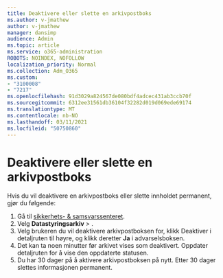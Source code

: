 ```yaml
---
title: Deaktivere eller slette en arkivpostboks
ms.author: v-jmathew
author: v-jmathew
manager: dansimp
audience: Admin
ms.topic: article
ms.service: o365-administration
ROBOTS: NOINDEX, NOFOLLOW
localization_priority: Normal
ms.collection: Adm_O365
ms.custom:
- "3100008"
- "7217"
ms.openlocfilehash: 91d3029a824567de080bdf4adcec431ab3ccb70f
ms.sourcegitcommit: 6312ee31561db36104f32282d019d069ede69174
ms.translationtype: MT
ms.contentlocale: nb-NO
ms.lasthandoff: 03/11/2021
ms.locfileid: "50750860"
---
```

# <a name="disable-or-delete-an-archive-mailbox"></a>Deaktivere eller slette en arkivpostboks

Hvis du vil deaktivere en arkivpostboks eller slette innholdet permanent, gjør du følgende:

1. Gå til [sikkerhets- & samsvarssenteret]( https://go.microsoft.com/fwlink/p/?linkid=2077143).
2. Velg **Datastyringsarkiv**  >  .
3. Velg brukeren du vil deaktivere arkivpostboksen for, klikk Deaktiver  i detaljruten til høyre, og klikk deretter **Ja** i advarselsboksen.
4. Det kan ta noen minutter før arkivet vises som deaktivert. Oppdater detaljruten for å vise den oppdaterte statusen.
5. Du har 30 dager på å aktivere arkivpostboksen på nytt. Etter 30 dager slettes informasjonen permanent.
